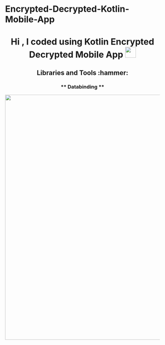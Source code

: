 # Encrypted-Decrypted-Kotlin-Mobile-App

<h1 align="center">Hi , I coded using Kotlin Encrypted Decrypted Mobile App  <img src="https://media.giphy.com/media/hvRJCLFzcasrR4ia7z/giphy.gif" width="35"></h1>

<h2 align="center"> Libraries and Tools :hammer:</h2>

<h3 align="center"> 
  
 ** Databinding ** 
  
</h3>

<p align="center">
<img src="/previews/sc.gif "height="800">
</p>
